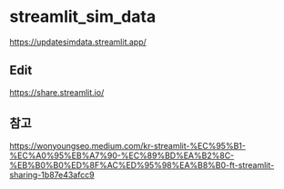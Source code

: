 # streamlit_sim_data
https://updatesimdata.streamlit.app/

## Edit
https://share.streamlit.io/

## 참고
https://wonyoungseo.medium.com/kr-streamlit-%EC%95%B1-%EC%A0%95%EB%A7%90-%EC%89%BD%EA%B2%8C-%EB%B0%B0%ED%8F%AC%ED%95%98%EA%B8%B0-ft-streamlit-sharing-1b87e43afcc9